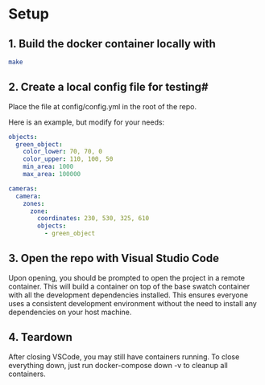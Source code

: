 # Setup

## 1. Build the docker container locally with

```bash
make
```

## 2. Create a local config file for testing#
Place the file at config/config.yml in the root of the repo.

Here is an example, but modify for your needs:

```yaml
objects:
  green_object:
    color_lower: 70, 70, 0
    color_upper: 110, 100, 50
    min_area: 1000
    max_area: 100000

cameras:
  camera:
    zones:
      zone:
        coordinates: 230, 530, 325, 610
        objects:
          - green_object
```

## 3. Open the repo with Visual Studio Code

Upon opening, you should be prompted to open the project in a remote container. This will build a container on top of the base swatch container with all the development dependencies installed. This ensures everyone uses a consistent development environment without the need to install any dependencies on your host machine.

## 4. Teardown

After closing VSCode, you may still have containers running. To close everything down, just run docker-compose down -v to cleanup all containers.
